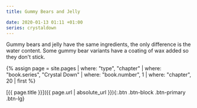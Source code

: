 ```yaml
---
title: Gummy Bears and Jelly

date: 2020-01-13 01:11 +01:00
series: crystaldown
---
```

Gummy bears and jelly have the same ingredients, the only difference is the water content.
Some gummy bear variants have a coating of wax added so they don't stick.

{% assign page = site.pages
  | where: "type", "chapter"
  | where: "book.series", "Crystal Down"
  | where: "book.number", 1
  | where: "chapter", 20
  | first %}

[{{ page.title }}]({{ page.url | absolute_url }}){:.btn .btn-block .btn-primary .btn-lg}
<!--more-->
